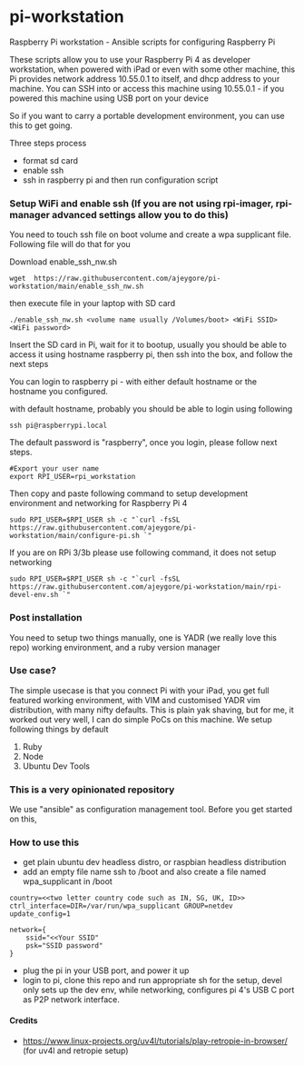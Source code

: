 # pi-workstation
Raspberry Pi workstation - Ansible scripts for configuring Raspberry Pi

These scripts allow you to use your Raspberry Pi 4 as developer workstation, when powered with iPad or even with some other machine, this Pi provides network address 10.55.0.1 to itself, and dhcp address to your machine.
You can SSH into or access this machine using 10.55.0.1 - if you powered this machine using USB port on your device

So if you want to carry a portable development environment, you can use this to get going.

Three steps process
* format sd card
* enable ssh
* ssh in raspberry pi and then run configuration script


### Setup WiFi and enable ssh (If you are not using rpi-imager, rpi-manager advanced settings allow you to do this)

You need to touch ssh file on boot volume and create a wpa supplicant file. Following file will do that for you

Download enable_ssh_nw.sh

```
wget  https://raw.githubusercontent.com/ajeygore/pi-workstation/main/enable_ssh_nw.sh
```

then execute file in your laptop with SD card

```
./enable_ssh_nw.sh <volume name usually /Volumes/boot> <WiFi SSID> <WiFi password>
```

Insert the SD card in Pi, wait for it to bootup, usually you should be able to access it using hostname raspberry pi, then ssh into the box, and follow the next steps


You can login to raspberry pi - with either default hostname or the hostname you configured. 

with default hostname, probably you should be able to login using following

```
ssh pi@raspberrypi.local
```
The default password is "raspberry", once you login, please follow next steps.

```
#Export your user name
export RPI_USER=rpi_workstation
```

Then copy and paste following command to setup development environment and networking for Raspberry Pi 4

```
sudo RPI_USER=$RPI_USER sh -c "`curl -fsSL https://raw.githubusercontent.com/ajeygore/pi-workstation/main/configure-pi.sh `"
```

If you are on RPi 3/3b please use following command, it does not setup networking

```
sudo RPI_USER=$RPI_USER sh -c "`curl -fsSL https://raw.githubusercontent.com/ajeygore/pi-workstation/main/rpi-devel-env.sh `"
```

### Post installation

You need to setup two things manually, one is YADR (we really love this repo) working environment, and a ruby version manager

### Use case?

The simple usecase is that you connect Pi with your iPad, you get full featured working environment, with VIM and customised YADR vim distribution, with many nifty defaults.
This is plain yak shaving, but for me, it worked out very well, I can do simple PoCs on this machine. We setup following things by default

1. Ruby
2. Node
3. Ubuntu Dev Tools


### This is a very opinionated repository

We use "ansible" as configuration management tool. Before you get started on this, 

### How to use this
* get plain ubuntu dev headless distro, or raspbian headless distribution
* add an empty file name ssh to /boot and also create a file named wpa_supplicant in /boot
```
country=<<two letter country code such as IN, SG, UK, ID>>
ctrl_interface=DIR=/var/run/wpa_supplicant GROUP=netdev
update_config=1

network={
    ssid="<<Your SSID"
    psk="SSID password"
}
```
* plug the pi in your USB port, and power it up
* login to pi, clone this repo and run appropriate sh for the setup, devel only sets up the dev env, while networking, configures pi 4's USB C port as P2P network interface.


#### Credits
* https://www.linux-projects.org/uv4l/tutorials/play-retropie-in-browser/ (for uv4l and retropie setup)
